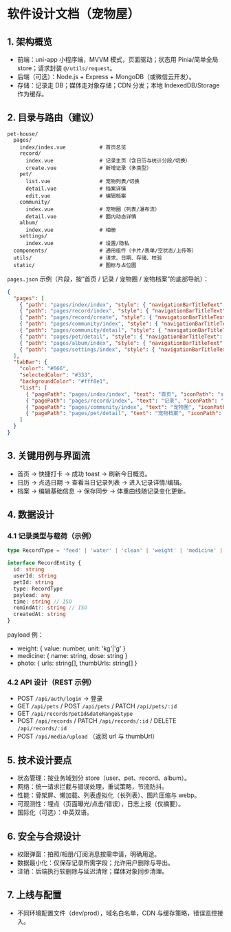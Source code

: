 # 软件设计文档（宠物屋）

## 1. 架构概览
- 前端：uni-app 小程序端，MVVM 模式，页面驱动；状态用 Pinia/简单全局 store；请求封装 `@/utils/request`。
- 后端（可选）：Node.js + Express + MongoDB（或微信云开发）。
- 存储：记录走 DB；媒体走对象存储；CDN 分发；本地 IndexedDB/Storage 作为缓存。

## 2. 目录与路由（建议）
```
pet-house/
  pages/
    index/index.vue           # 首页总览
    record/
      index.vue               # 记录主页（含日历与统计分段/切换）
      create.vue              # 新增记录（多类型）
    pet/
      list.vue                # 宠物列表/切换
      detail.vue              # 档案详情
      edit.vue                # 编辑档案
    community/
      index.vue               # 宠物圈（列表/瀑布流）
      detail.vue              # 圈内动态详情
    album/
      index.vue               # 相册
    settings/
      index.vue               # 设置/隐私
  components/                 # 通用组件（卡片/表单/空状态/上传等）
  utils/                      # 请求、日期、存储、校验
  static/                     # 图标与占位图
```

`pages.json` 示例（片段，按“首页 / 记录 / 宠物圈 / 宠物档案”的底部导航）：
```json
{
  "pages": [
    { "path": "pages/index/index", "style": { "navigationBarTitleText": "宠物屋" } },
    { "path": "pages/record/index", "style": { "navigationBarTitleText": "记录" } },
    { "path": "pages/record/create", "style": { "navigationBarTitleText": "新增记录" } },
    { "path": "pages/community/index", "style": { "navigationBarTitleText": "宠物圈" } },
    { "path": "pages/community/detail", "style": { "navigationBarTitleText": "圈子详情" } },
    { "path": "pages/pet/detail", "style": { "navigationBarTitleText": "宠物档案" } },
    { "path": "pages/album/index", "style": { "navigationBarTitleText": "相册" } },
    { "path": "pages/settings/index", "style": { "navigationBarTitleText": "设置" } }
  ],
  "tabBar": {
    "color": "#666",
    "selectedColor": "#333",
    "backgroundColor": "#fff8e1",
    "list": [
      { "pagePath": "pages/index/index", "text": "首页", "iconPath": "static/logo.png", "selectedIconPath": "static/logo.png" },
      { "pagePath": "pages/record/index", "text": "记录", "iconPath": "static/logo.png", "selectedIconPath": "static/logo.png" },
      { "pagePath": "pages/community/index", "text": "宠物圈", "iconPath": "static/logo.png", "selectedIconPath": "static/logo.png" },
      { "pagePath": "pages/pet/detail", "text": "宠物档案", "iconPath": "static/logo.png", "selectedIconPath": "static/logo.png" }
    ]
  }
}
```

## 3. 关键用例与界面流
- 首页 → 快捷打卡 → 成功 toast → 刷新今日概览。
- 日历 → 点选日期 → 查看当日记录列表 → 进入记录详情/编辑。
- 档案 → 编辑基础信息 → 保存同步 → 体重曲线随记录变化更新。

## 4. 数据设计
### 4.1 记录类型与载荷（示例）
```ts
type RecordType = 'feed' | 'water' | 'clean' | 'weight' | 'medicine' | 'vaccine' | 'diary' | 'photo'

interface RecordEntity {
  id: string
  userId: string
  petId: string
  type: RecordType
  payload: any
  time: string // ISO
  remindAt?: string // ISO
  createdAt: string
}
```
payload 例：
- weight: { value: number, unit: 'kg'|'g' }
- medicine: { name: string, dose: string }
- photo: { urls: string[], thumbUrls: string[] }

### 4.2 API 设计（REST 示例）
- POST `/api/auth/login` → 登录
- GET `/api/pets` / POST `/api/pets` / PATCH `/api/pets/:id`
- GET `/api/records?petId&dateRange&type`
- POST `/api/records` / PATCH `/api/records/:id` / DELETE `/api/records/:id`
- POST `/api/media/upload` （返回 url 与 thumbUrl）

## 5. 技术设计要点
- 状态管理：按业务域划分 store（user、pet、record、album）。
- 网络：统一请求拦截与错误处理，重试策略，节流防抖。
- 性能：骨架屏、懒加载、列表虚拟化（长列表）、图片压缩与 webp。
- 可观测性：埋点（页面曝光/点击/错误），日志上报（仅摘要）。
- 国际化（可选）：中英双语。

## 6. 安全与合规设计
- 权限弹窗：拍照/相册/订阅消息按需申请，明确用途。
- 数据最小化：仅保存记录所需字段；允许用户删除与导出。
- 注销：后端执行软删除与延迟清除；媒体对象同步清理。

## 7. 上线与配置
- 不同环境配置文件（dev/prod），域名白名单，CDN 与缓存策略，错误监控接入。


